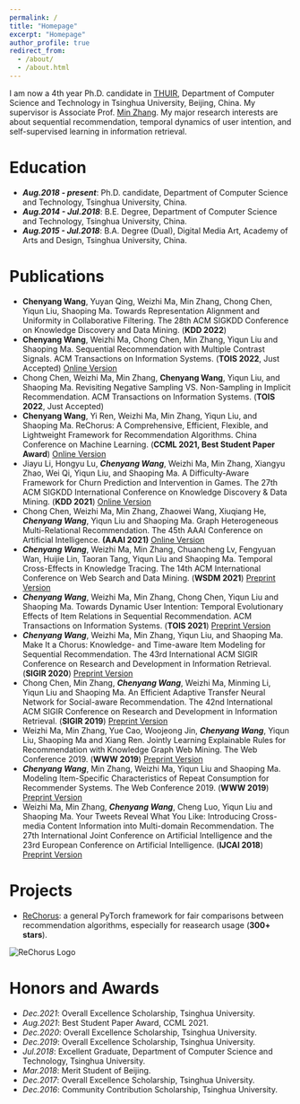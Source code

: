 ```yaml
---
permalink: /
title: "Homepage"
excerpt: "Homepage"
author_profile: true
redirect_from: 
  - /about/
  - /about.html
---
```


I am now a 4th year Ph.D. candidate in [THUIR](http://www.thuir.cn/), Department of Computer Science and Technology in Tsinghua University, Beijing, China. My supervisor is Associate Prof. [Min Zhang](http://www.thuir.cn/group/~mzhang/). My major research interests are about sequential recommendation, temporal dynamics of user intention, and self-supervised learning in information retrieval. 

Education
======

* ***Aug.2018 - present***: Ph.D. candidate, Department of Computer Science and Technology, Tsinghua University, China.
* ***Aug.2014 - Jul.2018***: B.E. Degree, Department of Computer Science and Technology, Tsinghua University, China. 
* ***Aug.2015 - Jul.2018***: B.A. Degree (Dual), Digital Media Art, Academy of Arts and Design, Tsinghua University, China. 

Publications
======

* **Chenyang Wang**, Yuyan Qing, Weizhi Ma, Min Zhang, Chong Chen, Yiqun Liu, Shaoping Ma. Towards Representation Alignment and Uniformity in Collaborative Filtering. The 28th ACM SIGKDD Conference on Knowledge Discovery and Data Mining. (**KDD 2022**)
* **Chenyang Wang**, Weizhi Ma, Chong Chen, Min Zhang, Yiqun Liu and Shaoping Ma. Sequential Recommendation with Multiple Contrast Signals. ACM Transactions on Information Systems. (**TOIS 2022**, Just Accepted) [Online Version](https://dl.acm.org/doi/10.1145/3522673)
* Chong Chen, Weizhi Ma, Min Zhang, **Chenyang Wang**, Yiqun Liu, and Shaoping Ma. Revisiting Negative Sampling VS. Non-Sampling in Implicit Recommendation. ACM Transactions on Information Systems. (**TOIS 2022**, Just Accepted)
* **Chenyang Wang**, Yi Ren, Weizhi Ma, Min Zhang, Yiqun Liu, and Shaoping Ma. ReChorus: A Comprehensive, Efficient, Flexible, and Lightweight Framework for Recommendation Algorithms. China Conference on Machine Learning. (**CCML 2021, Best Student Paper Award**) [Online Version](http://www.jos.org.cn/jos/article/pdf/6473)
* Jiayu Li, Hongyu Lu, ***Chenyang Wang***, Weizhi Ma, Min Zhang, Xiangyu Zhao, Wei Qi, Yiqun Liu, and Shaoping Ma. A Difficulty-Aware Framework for Churn Prediction and Intervention in Games. The 27th ACM SIGKDD International Conference on Knowledge Discovery & Data Mining. (**KDD 2021**) [Online Version](https://dl.acm.org/doi/abs/10.1145/3447548.3467277)
* Chong Chen, Weizhi Ma, Min Zhang, Zhaowei Wang, Xiuqiang He, ***Chenyang Wang***, Yiqun Liu and Shaoping Ma. Graph Heterogeneous Multi-Relational Recommendation. The 45th AAAI Conference on Artificial Intelligence. **(AAAI 2021)** [Online Version](https://www.aaai.org/AAAI21Papers/AAAI-615.ChenC.pdf)
* ***Chenyang Wang***, Weizhi Ma, Min Zhang, Chuancheng Lv, Fengyuan Wan, Huijie Lin, Taoran Tang, Yiqun Liu and Shaoping Ma. Temporal Cross-Effects in Knowledge Tracing. The 14th ACM International Conference on Web Search and Data Mining. (**WSDM 2021**) [Preprint Version](http://www.thuir.cn/group/~mzhang/publications/WSDM2021-WangChenyang.pdf)
* ***Chenyang Wang***, Weizhi Ma, Min Zhang, Chong Chen, Yiqun Liu and Shaoping Ma. Towards Dynamic User Intention: Temporal Evolutionary Effects of Item Relations in Sequential Recommendation. ACM Transactions on Information Systems. (**TOIS 2021**) [Preprint Version](http://www.thuir.cn/group/~mzhang/publications/TOIS2020-WangChenyang.pdf)
* ***Chenyang Wang***, Weizhi Ma, Min Zhang, Yiqun Liu, and Shaoping Ma. Make It a Chorus: Knowledge- and Time-aware Item Modeling for Sequential Recommendation. The 43rd International ACM SIGIR Conference on Research and Development in Information Retrieval. (**SIGIR 2020**) [Preprint Version](http://www.thuir.cn/group/~mzhang/publications/SIGIR2020Wangcy.pdf)
* Chong Chen, Min Zhang, ***Chenyang Wang***, Weizhi Ma, Minming Li, Yiqun Liu and Shaoping Ma. An Efficient Adaptive Transfer Neural Network for Social-aware Recommendation. The 42nd International ACM SIGIR Conference on Research and Development in Information Retrieval. (**SIGIR 2019**) [Preprint Version](http://www.thuir.cn/group/~mzhang/publications/SIGIR2019ChenC.pdf)
* Weizhi Ma, Min Zhang, Yue Cao, Woojeong Jin, ***Chenyang Wang***, Yiqun Liu, Shaoping Ma and Xiang Ren. Jointly Learning Explainable Rules for Recommendation with Knowledge Graph Web Mining. The Web Conference 2019. (**WWW 2019**) [Preprint Version](http://www.thuir.cn/group/~mzhang/publications/WWW2019-mwz.pdf)
* ***Chenyang Wang***, Min Zhang, Weizhi Ma, Yiqun Liu and Shaoping Ma. Modeling Item-Specific Characteristics of Repeat Consumption for Recommender Systems. The Web Conference 2019. (**WWW 2019**) [Preprint Version](http://www.thuir.cn/group/~mzhang/publications/WWW2019-wcy.pdf)
* Weizhi Ma, Min Zhang, ***Chenyang Wang***, Cheng Luo, Yiqun Liu and Shaoping Ma. Your Tweets Reveal What You Like: Introducing Cross-media Content Information into Multi-domain Recommendation. The 27th International Joint Conference on Artificial Intelligence and the 23rd European Conference on Artificial Intelligence. (**IJCAI 2018**) [Preprint Version](http://www.thuir.cn/group/~mzhang/publications/IJCAI18-Ma.pdf)

Projects
======

* [ReChorus](https://github.com/THUwangcy/ReChorus): a general PyTorch framework for fair comparisons between recommendation algorithms, especially for reasearch usage (**300+ stars**).

![ReChorus Logo]({{site.url}}/images/logo.png)

Honors and Awards
======

* *Dec.2021*: Overall Excellence Scholarship, Tsinghua University.
* *Aug.2021*: Best Student Paper Award, CCML 2021.
* *Dec.2020*: Overall Excellence Scholarship, Tsinghua University.
* *Dec.2019*: Overall Excellence Scholarship, Tsinghua University.
* *Jul.2018*: Excellent Graduate, Department of Computer Science and Technology, Tsinghua University.
* *Mar.2018*: Merit Student of Beijing.
* *Dec.2017*: Overall Excellence Scholarship, Tsinghua University. 
* *Dec.2016*: Community Contribution Scholarship, Tsinghua University.
